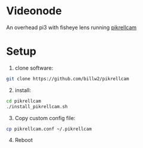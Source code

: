 # Videonode

An overhead pi3 with fisheye lens running [pikrellcam](https://github.com/billw2/pikrellcam)

# Setup

1. clone software: 
```bash
git clone https://github.com/billw2/pikrellcam
```

2. install:
```bash
cd pikrellcam
./install_pikrellcam.sh
```

3. Copy custom config file:
```bash
cp pikrellcam.conf ~/.pikrellcam
```

4. Reboot
